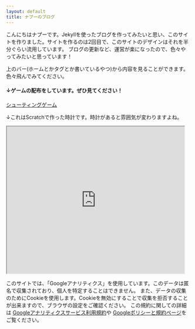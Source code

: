 ```yaml
---
layout: default
title: ナプーのブログ
---
```

こんにちはナプーです。Jekyllを使ったブログを作ってみたいと思い、このサイトを作りました。サイトを作るのは2回目で、このサイトのデザインはそれを半分ぐらい流用しています。
ブログの更新など、運営が楽になったので、色々やってみたいと思っています！

上のバー(ホームとかタグとか書いているやつ)から内容を見ることができます。色々飛んでみてください。

#### ↓ゲームの配布をしています。ぜひ見てください！

<a href="https://sirokurokumasan.github.io/2020/12/31/シューティングゲーム作りました.html" class="btn">シューティングゲーム</a>

↓これはScratchで作った時計です。時計があると雰囲気が変わりますよね。
<iframe src="https://turbowarp.org/434731718/embed?autoplay" allowtransparency="true" width="485" height="402"></iframe>


このサイトでは、「Googleアナリティクス」を使用しています。このデータは匿名で収集されており、個人を特定することはできません。
また、データの収集のためにCookieを使用します。Cookieを無効にすることで収集を拒否することが出来ますので、ブラウザの設定をご確認ください。
この規約に関しての詳細は
<a href="https://marketingplatform.google.com/about/analytics/terms/jp/" class="btn">Googleアナリティクスサービス利用規約</a>や
<a href="https://policies.google.com/technologies/ads?hl=ja" class="btn">Googleポリシーと規約ページ</a>をご覧ください。
